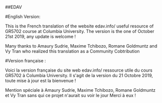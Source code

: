 ##EDAV

#English Version:

This is the French translation of the website edav.info/ useful resource of GR5702 course at Columbia University.
The version is the one of October 21st 2019, any update is welcome !

Many thanks to Amaury Sudrie, Maxime Tchibozo, Romane Goldmuntz and Vy Tran who realized this translation as a Community Cobtribution

#Version française :

Voici la version française du site web edav.info/ ressource utile du cours GR5702 à Columbia University.
Il s'agit de la version du 21 Octobre 2019, toute mise à jour est la bienvenue !

Mention spéciale à Amaury Sudrie, Maxime Tchibozo, Romane Goldmuntz et Vy Tran sans qui ce projet n'aurait su voir le jour
Merci à eux !
